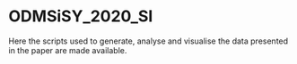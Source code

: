 # ODMSiSY_2020_SI
Here the scripts used to generate, analyse and visualise the data presented in the paper are made available.
